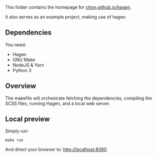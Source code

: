 This folder contains the homepage for [ctron.github.io/hagen](https://ctron.github.io/hagen).

It also serves as an example project, making use of hagen.

## Dependencies

You need:

  * Hagen
  * GNU Make
  * NodeJS & Yarn
  * Python 3

## Overview

The makefile will orchestrate fetching the dependencies, compiling
the SCSS files, running Hagen, and a local web server.

## Local preview

Simply run:

    make run
 
And direct your browser to: [http://localhost:8080](http://localhost:8080).
